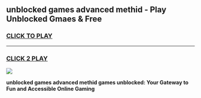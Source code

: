 
## unblocked games advanced methid - Play Unblocked Gmaes & Free
<h3>
<a href="https://premium.freeplayer.one?title=unblocked_games_advanced_methid&ref=19F">CLICK TO PLAY</a></h3>
<hr>

<h3>
<a href="https://premium.freeplayer.one?title=unblocked_games_advanced_methid&ref=19F">CLICK 2 PLAY</a>
  
</h3>

<a href="https://premium.freeplayer.one?title=unblocked_games_advanced_methid&ref=19F/"><img src="https://clearcache.store/games.png"></a>


**unblocked games advanced methid games unblocked: Your Gateway to Fun and Accessible Online Gaming**
